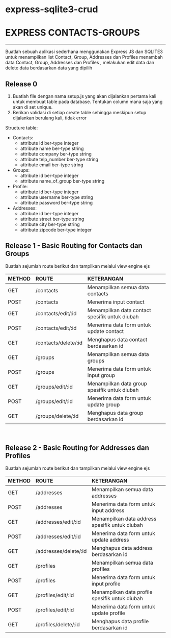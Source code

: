 # express-sqlite3-crud

# EXPRESS CONTACTS-GROUPS
---------------------------
Buatlah sebuah aplikasi sederhana menggunakan Express JS dan SQLITE3 untuk
menampilkan list Contact, Group, Addresses dan Profiles menambah data Contact, Group, Addresses dan Profiles ,
melakukan edit data dan delete data berdasarkan data yang dipilih

## Release 0
1. Buatlah file dengan nama setup.js yang akan dijalankan pertama kali untuk membuat
table pada database. Tentukan column mana saja yang akan di set unique.
2. Berikan validasi di setiap create table sehingga meskipun setup dijalankan berulang
kali, tidak error

Structure table:
* Contacts: 
  - attribute id ber-type integer
  - attribute name ber-type string
  - attribute company ber-type string
  - attribute telp_number ber-type string
  - attribute email ber-type string
* Groups: 
  - attribute id ber-type integer
  - attribute name_of_group ber-type string
* Profile: 
  - attribute id ber-type integer
  - attribute username ber-type string
  - attribute password ber-type string
* Addresses: 
  - attribute id ber-type integer
  - attribute street ber-type string
  - attribute city ber-type string 
  - attribute zipcode ber-type integer

## Release 1 - Basic Routing for Contacts dan Groups
Buatlah sejumlah route berikut dan tampilkan melalui view engine ejs<br />

|METHOD | ROUTE                   | KETERANGAN                                          |
|-------|:------------------------|:-----------------------------------------------------
|GET    | /contacts               | Menampilkan semua data contacts                     |
|POST   | /contacts               | Menerima input contact                              |
|GET    | /contacts/edit/:id      | Menampilkan data contact spesifik untuk diubah      |
|POST   | /contacts/edit/:id      | Menerima data form untuk update contact             |
|GET    | /contacts/delete/:id    | Menghapus data contact berdasarkan id               |
|GET    | /groups                 | Menampilkan semua data groups                       |
|POST   | /groups                 | Menerima data form untuk input group                |
|GET    | /groups/edit/:id        | Menampilkan data group spesifik untuk diubah        |
|POST   | /groups/edit/:id        | Menerima data form untuk update group               |
|GET    | /groups/delete/:id      | Menghapus data group berdasarkan id                 |


<br />

## Release 2 - Basic Routing for Addresses dan Profiles
Buatlah sejumlah route berikut dan tampilkan melalui view engine ejs<br />

|METHOD | ROUTE                   | KETERANGAN                                          |
|-------|:------------------------|:-----------------------------------------------------
|GET    | /addresses              | Menampilkan semua data addresses                    |
|POST   | /addresses              | Menerima data form untuk input address              |
|GET    | /addresses/edit/:id     | Menampilkan data address spesifik untuk diubah      |
|POST   | /addresses/edit/:id     | Menerima data form untuk update address             |
|GET    | /addresses/delete/:id   | Menghapus data address berdasarkan id               |
|GET    | /profiles               | Menampilkan semua data profiles                     |
|POST   | /profiles               | Menerima data form untuk input profile              |
|GET    | /profiles/edit/:id      | Menampilkan data profile spesifik untuk diubah      |
|POST   | /profiles/edit/:id      | Menerima data form untuk update profile             |
|GET    | /profiles/delete/:id    | Menghapus data profile berdasarkan id               |

